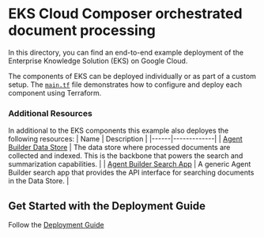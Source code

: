 # EKS Cloud Composer orchestrated document processing
In this directory, you can find an end-to-end example deployment of the Enterprise Knowledge Solution (EKS) on Google Cloud. 

The components of EKS can be deployed individually or as part of a custom setup. The [`main.tf`](./main.tf) file demonstrates how to configure and deploy each component using Terraform.

### Additional Resources
In additional to the EKS components this example also deployes the following resources:
| Name | Description |
|------|-------------|
| [Agent Builder Data Store](https://cloud.google.com/dialogflow/vertex/docs/concept/data-store) | The data store where processed documents are collected and indexed. This is the backbone that powers the search and summarization capabilities. |
| [Agent Builder Search App](https://cloud.google.com/generative-ai-app-builder/docs/create-datastore-ingest) | A generic Agent Builder search app that provides the API interface for searching documents in the Data Store. |

## Get Started with the Deployment Guide
Follow the [Deployment Guide](../../README.md#deployment-guide)


